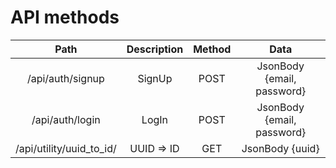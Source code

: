 # API methods
|           Path           | Description | Method |            Data            |
|:------------------------:|:-----------:|:------:|:--------------------------:|
|     /api/auth/signup     |    SignUp   |  POST  | JsonBody {email, password} |
|      /api/auth/login     |    LogIn    |  POST  | JsonBody {email, password} |
| /api/utility/uuid_to_id/ |  UUID => ID |   GET  |       JsonBody {uuid}      |